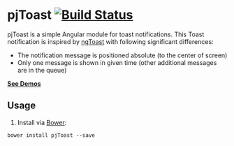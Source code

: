 # pjToast [![Build Status](https://travis-ci.org/peterjurkovic/pjToast.svg)](https://travis-ci.org/peterjurkovic/pjToast)


pjToast is a simple Angular module for toast notifications. This Toast notification is inspired by [ngToast](http://tamerayd.in/ngToast/) with following significant differences:

* The notification message is positioned absolute (to the center of screen)
* Only one message is shown in given time (other additional messages are in the queue)

**[See Demos](http://pjtoast.peterjurkovic.sk/)**

## Usage

1. Install via [Bower](http://bower.io/):
  ```
  bower install pjToast --save
  ```
 
